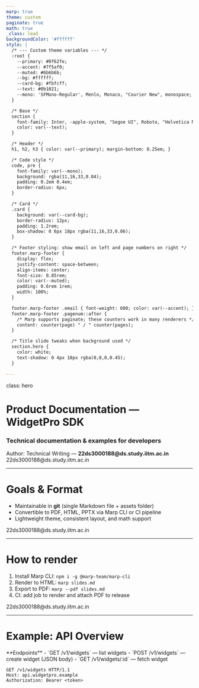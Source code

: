 ```yaml
---
marp: true
theme: custom
paginate: true
math: true
_class: lead
backgroundColor: '#ffffff'
style: |
  /* --- Custom theme variables --- */
  :root {
    --primary: #0f62fe;
    --accent: #7f5af0;
    --muted: #6b6b6b;
    --bg: #ffffff;
    --card-bg: #fbfcff;
    --text: #0b1021;
    --mono: 'SFMono-Regular', Menlo, Monaco, "Courier New", monospace;
  }

  /* Base */
  section {
    font-family: Inter, -apple-system, "Segoe UI", Roboto, "Helvetica Neue", Arial;
    color: var(--text);
  }

  /* Header */
  h1, h2, h3 { color: var(--primary); margin-bottom: 0.25em; }

  /* Code style */
  code, pre {
    font-family: var(--mono);
    background: rgba(11,16,33,0.04);
    padding: 0.2em 0.4em;
    border-radius: 6px;
  }

  /* Card */
  .card {
    background: var(--card-bg);
    border-radius: 12px;
    padding: 1.2rem;
    box-shadow: 0 6px 18px rgba(11,16,33,0.06);
  }

  /* Footer styling: show email on left and page numbers on right */
  footer.marp-footer {
    display: flex;
    justify-content: space-between;
    align-items: center;
    font-size: 0.85rem;
    color: var(--muted);
    padding: 0.6rem 1rem;
    width: 100%;
  }

  footer.marp-footer .email { font-weight: 600; color: var(--accent); }
  footer.marp-footer .pagenum::after {
    /* Marp supports paginate; these counters work in many renderers */
    content: counter(page) " / " counter(pages);
  }

  /* Title slide tweaks when background used */
  section.hero {
    color: white;
    text-shadow: 0 4px 18px rgba(0,0,0,0.45);
  }

---
```


<!-- Title slide with a background image -->
<!--
  Use Marp/Marpit background directive. Replace the URL below with your chosen image URL
  or commit an image in the repo and reference it via relative path (e.g., ./assets/bg.jpg).
-->
<!-- background: url('https://raw.githubusercontent.com/VS-Abhijith/marp-slides/main/assets/title-bg.jpg') center / cover no-repeat -->
class: hero

# Product Documentation — WidgetPro SDK
### Technical documentation & examples for developers

<div style="margin-top:1rem;font-size:0.9rem">Author: Technical Writing — <span style="font-weight:700">22ds3000188@ds.study.iitm.ac.in</span></div>

<footer class="marp-footer">
  <div class="email">22ds3000188@ds.study.iitm.ac.in</div>
  <div class="pagenum"></div>
</footer>

---

# Goals & Format
- Maintainable in **git** (single Markdown file + assets folder)  
- Convertible to PDF, HTML, PPTX via Marp CLI or CI pipeline  
- Lightweight theme, consistent layout, and math support

<footer class="marp-footer">
  <div class="email">22ds3000188@ds.study.iitm.ac.in</div>
  <div class="pagenum"></div>
</footer>

---

# How to render
1. Install Marp CLI: `npm i -g @marp-team/marp-cli`  
2. Render to HTML: `marp slides.md`  
3. Export to PDF: `marp --pdf slides.md`  
4. CI: add job to render and attach PDF to release

<footer class="marp-footer">
  <div class="email">22ds3000188@ds.study.iitm.ac.in</div>
  <div class="pagenum"></div>
</footer>

---

# Example: API Overview
<div class="card">
**Endpoints**
- `GET /v1/widgets` — list widgets  
- `POST /v1/widgets` — create widget (JSON body)  
- `GET /v1/widgets/:id` — fetch widget
</div>

```http
GET /v1/widgets HTTP/1.1
Host: api.widgetpro.example
Authorization: Bearer <token>
